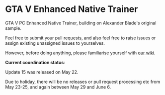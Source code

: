# GTA V Enhanced Native Trainer

GTA V PC Enhanced Native Trainer, building on Alexander Blade's original sample.

Feel free to submit your pull requests, and also feel free to raise issues or assign existing unassigned issues to yourselves.

However, before doing anything, please familiarise yourself with [our wiki](https://github.com/gtav-ent/GTAV-EnhancedNativeTrainer/wiki).

**Current coordination status**:

Update 15 was released on May 22.

Due to holiday, there will be no releases or pull request processing etc from May 23-25, and again between May 29 and June 6.
